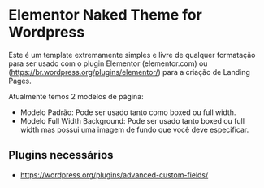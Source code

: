 # Elementor Naked Theme for Wordpress

Este é um template extremamente simples e livre de qualquer formatação para ser usado com o plugin Elementor (elementor.com) ou (https://br.wordpress.org/plugins/elementor/) para a criação de Landing Pages.

Atualmente temos 2 modelos de página:

- Modelo Padrão: Pode ser usado tanto como boxed ou full width.
- Modelo Full Width Background: Pode ser usado tanto boxed ou full width mas possui uma imagem de fundo que você deve especificar.

## Plugins necessários

- https://wordpress.org/plugins/advanced-custom-fields/
